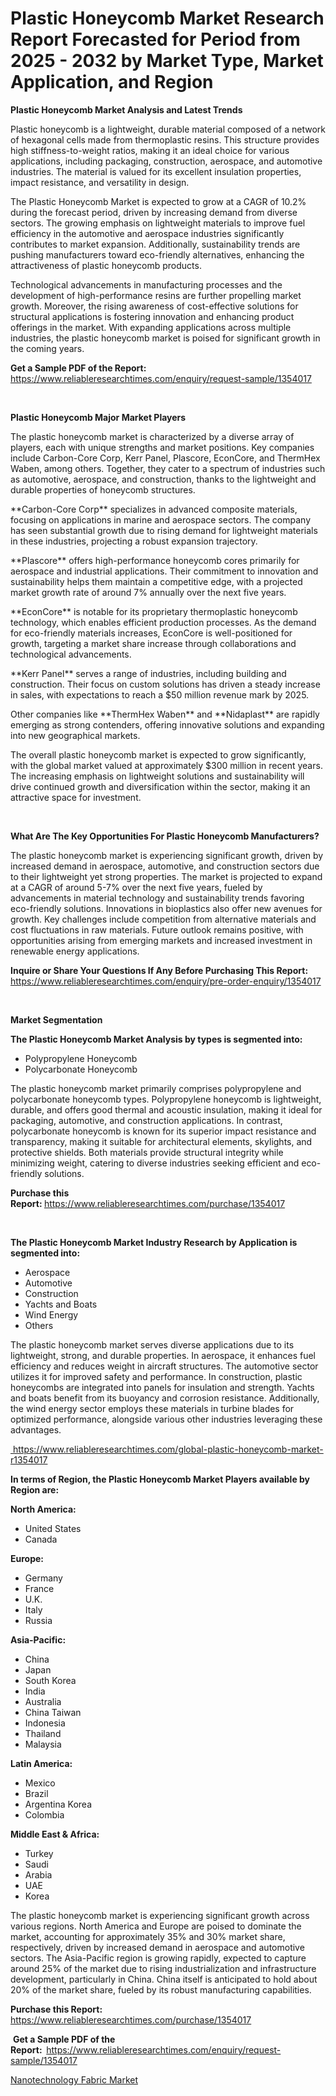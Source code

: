 <p><h1>Plastic Honeycomb Market Research Report Forecasted for Period from 2025 -  2032 by Market Type, Market Application, and Region</h1></p><p><strong>Plastic Honeycomb Market Analysis and Latest Trends</strong></p>
<p><p>Plastic honeycomb is a lightweight, durable material composed of a network of hexagonal cells made from thermoplastic resins. This structure provides high stiffness-to-weight ratios, making it an ideal choice for various applications, including packaging, construction, aerospace, and automotive industries. The material is valued for its excellent insulation properties, impact resistance, and versatility in design.</p><p>The Plastic Honeycomb Market is expected to grow at a CAGR of 10.2% during the forecast period, driven by increasing demand from diverse sectors. The growing emphasis on lightweight materials to improve fuel efficiency in the automotive and aerospace industries significantly contributes to market expansion. Additionally, sustainability trends are pushing manufacturers toward eco-friendly alternatives, enhancing the attractiveness of plastic honeycomb products. </p><p>Technological advancements in manufacturing processes and the development of high-performance resins are further propelling market growth. Moreover, the rising awareness of cost-effective solutions for structural applications is fostering innovation and enhancing product offerings in the market. With expanding applications across multiple industries, the plastic honeycomb market is poised for significant growth in the coming years.</p></p>
<p><strong>Get a Sample PDF of the Report:&nbsp;</strong> <a href="https://www.reliableresearchtimes.com/enquiry/request-sample/1354017?utm_campaign=1933&utm_medium=2&utm_source=Github&utm_content=ia&utm_term=31012025&utm_id=plastic-honeycomb">https://www.reliableresearchtimes.com/enquiry/request-sample/1354017</a></p>
<p>&nbsp;</p>
<p><strong>Plastic Honeycomb Major Market Players</strong></p>
<p><p>The plastic honeycomb market is characterized by a diverse array of players, each with unique strengths and market positions. Key companies include Carbon-Core Corp, Kerr Panel, Plascore, EconCore, and ThermHex Waben, among others. Together, they cater to a spectrum of industries such as automotive, aerospace, and construction, thanks to the lightweight and durable properties of honeycomb structures.</p><p>**Carbon-Core Corp** specializes in advanced composite materials, focusing on applications in marine and aerospace sectors. The company has seen substantial growth due to rising demand for lightweight materials in these industries, projecting a robust expansion trajectory.</p><p>**Plascore** offers high-performance honeycomb cores primarily for aerospace and industrial applications. Their commitment to innovation and sustainability helps them maintain a competitive edge, with a projected market growth rate of around 7% annually over the next five years.</p><p>**EconCore** is notable for its proprietary thermoplastic honeycomb technology, which enables efficient production processes. As the demand for eco-friendly materials increases, EconCore is well-positioned for growth, targeting a market share increase through collaborations and technological advancements.</p><p>**Kerr Panel** serves a range of industries, including building and construction. Their focus on custom solutions has driven a steady increase in sales, with expectations to reach a $50 million revenue mark by 2025.</p><p>Other companies like **ThermHex Waben** and **Nidaplast** are rapidly emerging as strong contenders, offering innovative solutions and expanding into new geographical markets.</p><p>The overall plastic honeycomb market is expected to grow significantly, with the global market valued at approximately $300 million in recent years. The increasing emphasis on lightweight solutions and sustainability will drive continued growth and diversification within the sector, making it an attractive space for investment.</p></p>
<p>&nbsp;</p>
<p><strong>What Are The Key Opportunities For Plastic Honeycomb Manufacturers?</strong></p>
<p><p>The plastic honeycomb market is experiencing significant growth, driven by increased demand in aerospace, automotive, and construction sectors due to their lightweight yet strong properties. The market is projected to expand at a CAGR of around 5-7% over the next five years, fueled by advancements in material technology and sustainability trends favoring eco-friendly solutions. Innovations in bioplastics also offer new avenues for growth. Key challenges include competition from alternative materials and cost fluctuations in raw materials. Future outlook remains positive, with opportunities arising from emerging markets and increased investment in renewable energy applications.</p></p>
<p><strong>Inquire or Share Your Questions If Any Before Purchasing This Report:</strong> <a href="https://www.reliableresearchtimes.com/enquiry/pre-order-enquiry/1354017?utm_campaign=1933&utm_medium=2&utm_source=Github&utm_content=ia&utm_term=31012025&utm_id=plastic-honeycomb">https://www.reliableresearchtimes.com/enquiry/pre-order-enquiry/1354017</a></p>
<p>&nbsp;</p>
<p><strong>Market Segmentation</strong></p>
<p><strong>The Plastic Honeycomb Market Analysis by types is segmented into:</strong></p>
<p><ul><li>Polypropylene Honeycomb</li><li>Polycarbonate Honeycomb</li></ul></p>
<p><p>The plastic honeycomb market primarily comprises polypropylene and polycarbonate honeycomb types. Polypropylene honeycomb is lightweight, durable, and offers good thermal and acoustic insulation, making it ideal for packaging, automotive, and construction applications. In contrast, polycarbonate honeycomb is known for its superior impact resistance and transparency, making it suitable for architectural elements, skylights, and protective shields. Both materials provide structural integrity while minimizing weight, catering to diverse industries seeking efficient and eco-friendly solutions.</p></p>
<p><strong>Purchase this Report:&nbsp;</strong><a href="https://www.reliableresearchtimes.com/purchase/1354017?utm_campaign=1933&utm_medium=2&utm_source=Github&utm_content=ia&utm_term=31012025&utm_id=plastic-honeycomb">https://www.reliableresearchtimes.com/purchase/1354017</a></p>
<p>&nbsp;</p>
<p><strong>The Plastic Honeycomb Market Industry Research by Application is segmented into:</strong></p>
<p><ul><li>Aerospace</li><li>Automotive</li><li>Construction</li><li>Yachts and Boats</li><li>Wind Energy</li><li>Others</li></ul></p>
<p><p>The plastic honeycomb market serves diverse applications due to its lightweight, strong, and durable properties. In aerospace, it enhances fuel efficiency and reduces weight in aircraft structures. The automotive sector utilizes it for improved safety and performance. In construction, plastic honeycombs are integrated into panels for insulation and strength. Yachts and boats benefit from its buoyancy and corrosion resistance. Additionally, the wind energy sector employs these materials in turbine blades for optimized performance, alongside various other industries leveraging these advantages.</p></p>
<p><a href="https://www.reliableresearchtimes.com/global-plastic-honeycomb-market-r1354017?utm_campaign=1933&utm_medium=2&utm_source=Github&utm_content=ia&utm_term=31012025&utm_id=plastic-honeycomb">&nbsp;https://www.reliableresearchtimes.com/global-plastic-honeycomb-market-r1354017</a></p>
<p><strong>In terms of Region, the Plastic Honeycomb Market Players available by Region are:</strong></p>
<p>
    <p> <strong> North America: </strong>
        <ul>
            <li>United States</li>
            <li>Canada</li>
        </ul>
        </p> 
    <p> <strong> Europe: </strong>
        <ul>
            <li>Germany</li>
            <li>France</li>
            <li>U.K.</li>
            <li>Italy</li>
            <li>Russia</li>
        </ul>
        </p> 
    <p> <strong> Asia-Pacific: </strong>
        <ul>
            <li>China</li>
            <li>Japan</li>
            <li>South Korea</li>
            <li>India</li>
            <li>Australia</li>
            <li>China Taiwan</li>
            <li>Indonesia</li>
            <li>Thailand</li>
            <li>Malaysia</li>
        </ul>
        </p> 
    <p> <strong> Latin America: </strong>
        <ul>
            <li>Mexico</li>
            <li>Brazil</li>
            <li>Argentina Korea</li>
            <li>Colombia</li>
        </ul>
        </p> 
    <p> <strong> Middle East & Africa: </strong>
        <ul>
            <li>Turkey</li>
            <li>Saudi</li>
            <li>Arabia</li>
            <li>UAE</li>
            <li>Korea</li>
        </ul>
    </p>
    </p>
<p><p>The plastic honeycomb market is experiencing significant growth across various regions. North America and Europe are poised to dominate the market, accounting for approximately 35% and 30% market share, respectively, driven by increased demand in aerospace and automotive sectors. The Asia-Pacific region is growing rapidly, expected to capture around 25% of the market due to rising industrialization and infrastructure development, particularly in China. China itself is anticipated to hold about 20% of the market share, fueled by its robust manufacturing capabilities.</p></p>
<p><strong>Purchase this Report: </strong><a href="https://www.reliableresearchtimes.com/purchase/1354017?utm_campaign=1933&utm_medium=2&utm_source=Github&utm_content=ia&utm_term=31012025&utm_id=plastic-honeycomb">https://www.reliableresearchtimes.com/purchase/1354017</a></p>
<p>&nbsp;<strong>Get a Sample PDF of the Report:&nbsp;&nbsp;</strong><a href="https://www.reliableresearchtimes.com/enquiry/request-sample/1354017?utm_campaign=1933&utm_medium=2&utm_source=Github&utm_content=ia&utm_term=31012025&utm_id=plastic-honeycomb">https://www.reliableresearchtimes.com/enquiry/request-sample/1354017</a></p>
<p><strong></strong></p>
<p><p><a href="https://github.com/nathandecarvalho/Market-Research-Report-List-5/blob/main/nanotechnology-fabric-market.md?utm_campaign=1933&utm_medium=2&utm_source=Github&utm_content=ia&utm_term=31012025&utm_id=plastic-honeycomb">Nanotechnology Fabric Market</a></p></p>